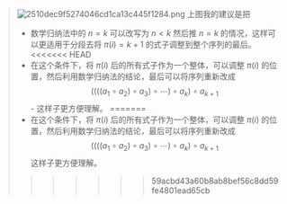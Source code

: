

>![2510dec9f5274046cd1ca13c445f1284.png](https://s2.loli.net/2023/10/18/lEFOarjJL8AmoHy.png)
>上图我的建议是把 
>- 数学归纳法中的 $n =  k$ 可以改写为 $n < k$ 然后推 $n =  k$ 的情况，这样可以更适用于分段去将 $\pi (i) = k+1$ 的式子调整到整个序列的最后。
<<<<<<< HEAD
>- 在这个条件下，将  $\pi(i)$ 后的所有式子作为一个整体，可以调整 $\pi(i)$ 的位置，然后利用数学归纳法的结论，最后可以将序列重新改成$$((((a_{1}\circ a_{2})\circ a_{3})\circ \cdots)\circ a_{k})\circ a_{k+1}$$- 这样子更方便理解。
=======
>- 在这个条件下，将  $\pi(i)$ 后的所有式子作为一个整体，可以调整 $\pi(i)$ 的位置，然后利用数学归纳法的结论，最后可以将序列重新改成$$((((a_{1}\circ a_{2})\circ a_{3})\circ \cdots)\circ a_{k})\circ a_{k+1}$$ 这样子更方便理解。
>>>>>>> 59acbd43a60b8ab8bef56c8dd59fe4801ead65cb
